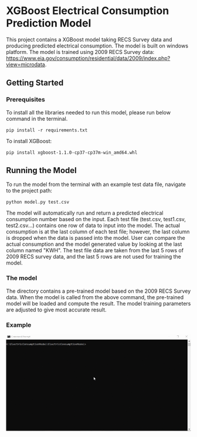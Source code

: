 # XGBoost Electrical Consumption Prediction Model

This project contains a XGBoost model taking RECS Survey data and producing predicted electrical consumption. 
The model is built on windows platform. The model is trained using 2009 RECS Survey data: https://www.eia.gov/consumption/residential/data/2009/index.php?view=microdata.

## Getting Started

### Prerequisites

To install all the libraries needed to run this model, please run below command in the terminal.

```
pip install -r requirements.txt
```

To install XGBoost:

```
pip install xgboost-1.1.0-cp37-cp37m-win_amd64.whl
```

## Running the Model

To run the model from the terminal with an example test data file, navigate to the project path:

```
python model.py test.csv
```

The model will automatically run and return a predicted electrical consumption number based on the input.
Each test file (test.csv, test1.csv, test2.csv...) contains one row of data to input into the model. 
The actual consumption is at the last column of each test file; however, the last column is dropped when the data is passed into the model.
User can compare the actual consumption and the model generated value by looking at the last column named "KWH". 
The test file data are taken from the last 5 rows of 2009 RECS survey data, and the last 5 rows are not used for training the model.

### The model

The directory contains a pre-trained model based on the 2009 RECS Survey data. 
When the model is called from the above command, the pre-trained model will be loaded and compute the result.
The model training parameters are adjusted to give most accurate result. 

### Example

![](example.gif)
